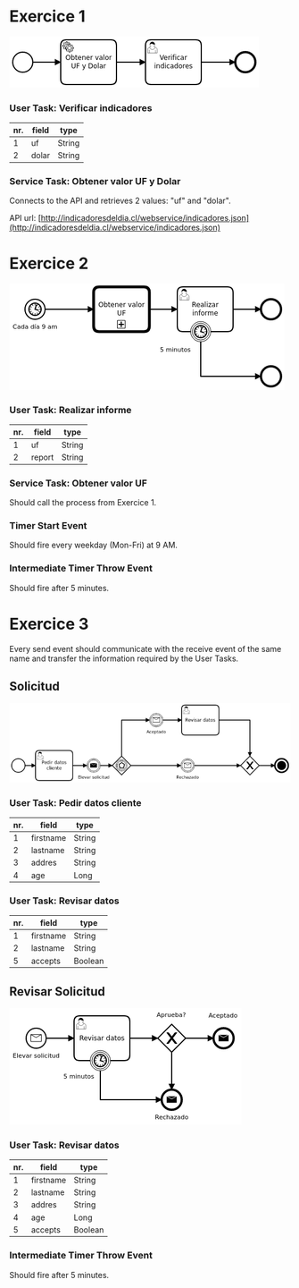 # Exercice 1
![BPMN Diagram](conn.png)

### User Task: Verificar indicadores

| nr. | field | type   |
|-----|-------|--------|
|   1 | uf    | String |
|   2 | dolar | String |

### Service Task: Obtener valor UF y Dolar

Connects to the API and retrieves 2 values: "uf" and "dolar".

API url: [http://indicadoresdeldia.cl/webservice/indicadores.json](http://indicadoresdeldia.cl/webservice/indicadores.json)


# Exercice 2
![BPMN Diagram](call.png)

### User Task: Realizar informe

| nr. | field  | type   |
|-----|--------|--------|
|   1 | uf     | String |
|   2 | report | String |

### Service Task: Obtener valor UF

Should call the process from Exercice 1.

### Timer Start Event

Should fire every weekday (Mon-Fri) at 9 AM.

### Intermediate Timer Throw Event

Should fire after 5 minutes.


# Exercice 3

Every send event should communicate with the receive event of the same name and
transfer the information required by the User Tasks.

## Solicitud
![BPMN Diagram](msg1.png)

### User Task: Pedir datos cliente

| nr. | field     | type   |
|-----|-----------|--------|
|   1 | firstname | String |
|   2 | lastname  | String |
|   3 | addres    | String |
|   4 | age       | Long   |

### User Task: Revisar datos

| nr. | field     | type    |
|-----|-----------|---------|
|   1 | firstname | String  |
|   2 | lastname  | String  |
|   5 | accepts   | Boolean |


## Revisar Solicitud
![BPMN Diagram](msg2.png)

### User Task: Revisar datos

| nr. | field     | type    |
|-----|-----------|---------|
|   1 | firstname | String  |
|   2 | lastname  | String  |
|   3 | addres    | String  |
|   4 | age       | Long    |
|   5 | accepts   | Boolean |

### Intermediate Timer Throw Event

Should fire after 5 minutes.
